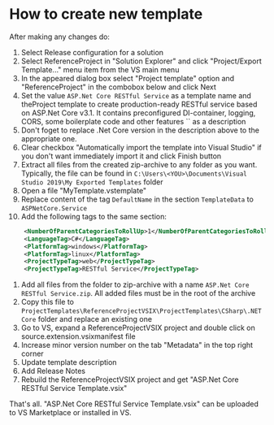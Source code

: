 # How to create new template

After making any changes do:

1. Select Release configuration for a solution
1. Select ReferenceProject in "Solution Explorer"  and click "Project/Export Template..." menu item from the VS main menu
1. In the appeared dialog box select "Project template" option and "ReferenceProject" in the combobox below and click Next
1. Set the value `ASP.Net Core RESTful Service` as a template name and theProject template to create production-ready RESTful service based on ASP.Net Core v3.1. It contains preconfigured DI-container, logging, CORS, some boilerplate code and other features `` as a description
1. Don't foget to replace .Net Core version in the description above to the appropriate one.
1. Clear checkbox "Automatically import the template into Visual Studio" if you don't want immediately import it and click Finish button
1. Extract all files from the created zip-archive to any folder as you want. Typically, the file can be found in `C:\Users\<YOU>\Documents\Visual Studio 2019\My Exported Templates` folder
1. Open a file "MyTemplate.vstemplate"
1. Replace content of the tag `DefaultName` in the section `TemplateData` to `ASPNetCore.Service`
1. Add the following tags to the same section:
```xml
    <NumberOfParentCategoriesToRollUp>1</NumberOfParentCategoriesToRollUp>
    <LanguageTag>C#</LanguageTag>
    <PlatformTag>windows</PlatformTag>
    <PlatformTag>linux</PlatformTag>
    <ProjectTypeTag>web</ProjectTypeTag>
    <ProjectTypeTag>RESTful Service</ProjectTypeTag>
```
1. Add all files from the folder to zip-archive with a name `ASP.Net Core RESTful Service.zip`. All added files must be in the root of the archive
1. Copy this file to `ProjectTemplates\ReferenceProjectVSIX\ProjectTemplates\CSharp\.NET Core` folder and replace an existing one
1. Go to VS, expand a ReferenceProjectVSIX project and double click on source.extension.vsixmanifest file
1. Increase minor version number on the tab "Metadata" in the top right corner
1. Update template description
1. Add Release Notes
1. Rebuild the ReferenceProjectVSIX project and get "ASP.Net Core RESTful Service Template.vsix"

That's all. "ASP.Net Core RESTful Service Template.vsix" can be uploaded to VS Marketplace or installed in VS.